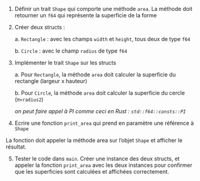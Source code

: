 1. Définir un trait `Shape` qui comporte une méthode `area`. La méthode doit retourner un `f64` qui représente la superficie de la forme


2. Créer deux structs :

    a. `Rectangle` : avec les champs `width` et `height`, tous deux de type `f64`

    b. `Circle` : avec le champ `radius` de type `f64`


3. Implémenter le trait `Shape` sur les structs

    a. Pour `Rectangle`, la méthode `area` doit calculer la superficie du rectangle (largeur x hauteur)

    b. Pour `Circle`, la méthode `area` doit calculer la superficie du cercle (`π×radius2`)

    _on peut faire appel à PI comme ceci en Rust : `std::f64::consts::PI`_

4. Ecrire une fonction `print_area` qui prend en paramètre une référence à `Shape`

La fonction doit appeler la méthode area sur l’objet `Shape` et afficher le résultat.


5. Tester le code dans `main`. Créer une instance des deux structs, et appeler la fonction `print_area` avec les deux instances pour confirmer que les superficies sont calculées et affichées correctement.
